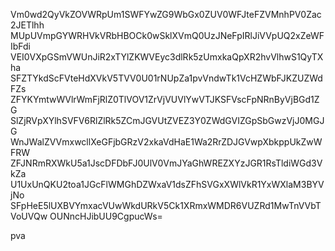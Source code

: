 Vm0wd2QyVkZOVWRpUm1SWFYwZG9WbGx0ZUV0WFJteFZVMnhPV0Zac2JETlhh
MUpUVmpGYWRHVkVRbHBOCk0wSklXVmQ0UzJNeFpIRlJiVVpUQ2xZeWFIbFdi
VEI0VXpGSmVWUnJiR2xTYlZKWVEyc3dlRk5zUmxkaQpXR2hvVlhwS1QyTXha
SFZTYkdScFVteHdXVkV5TVV0U01rNUpZa1pvVndwTk1VcHZWbFJKZUZWdFZs
ZFYKYmtwWVlrWmFjRlZ0TlVOV1ZrVjVUVlYwVTJKSFVscFpNRnByVjBGd1ZG
SlZjRVpXYlhSVFV6RlZlRk5ZCmJGVUtZVEZ3Y0ZWdGVIZGpSbGwzVjJ0MGJG
WnJWalZVVmxwcllXeGFjbGRzV2xkaVdHaE1Wa2RrZDJGVwpXbkppUkZwWFRW
ZFJNRmRXWkU5a1JscDFDbFJ0UlV0VmJYaGhWREZXYzJGR1RsTldiWGd3VkZa
U1UxUnQKU2toa1JGcFlWMGhDZWxaV1dsZFhSVGxXWlVkR1YxWXlaM3BYVjNo
SFpHeE5lUXBVYmxacVUwWkdURkV5Ck1XRmxWMDR6VUZRd1MwTnVVbTVoUVQw
OUNncHJibUU9CgpucWs=

pva